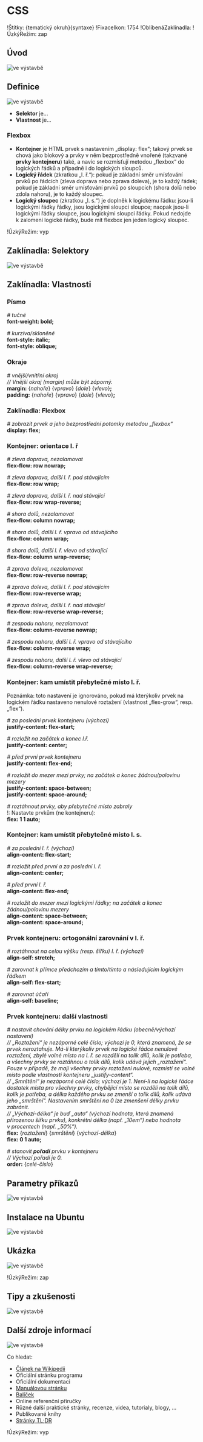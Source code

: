 <!--

Linux Kniha kouzel, kapitola CSS
Copyright (c) 2019, 2020 Singularis <singularis@volny.cz>

Toto dílo je dílem svobodné kultury; můžete ho šířit a modifikovat pod
podmínkami licence Creative Commons Attribution-ShareAlike 4.0 International
vydané neziskovou organizací Creative Commons. Text licence je přiložený
k tomuto projektu nebo ho můžete najít na webové adrese:

https://creativecommons.org/licenses/by-sa/4.0/

-->
<!--
Poznámky:

⊨
-->

# CSS

!Štítky: {tematický okruh}{syntaxe}
!FixaceIkon: 1754
!OblíbenáZaklínadla:
!ÚzkýRežim: zap

## Úvod
<!--
- Vymezte, co je předmětem této kapitoly.
- Obecně popište základní principy, na kterých fungují používané nástroje.
- Uveďte, co kapitola nepokrývá, ačkoliv by to čtenář mohl očekávat.
-->
![ve výstavbě](../obrázky/ve-výstavbě.png)

## Definice
<!--
- Uveďte výčet specifických pojmů pro použití v této kapitole a tyto pojmy definujte co nejprecizněji.
-->
![ve výstavbě](../obrázky/ve-výstavbě.png)

* **Selektor** je...
* **Vlastnost** je...

### Flexbox

* **Kontejner** je HTML prvek s nastavením „display: flex“; takový prvek se chová jako blokový a prvky v něm bezprostředně vnořené (takzvané **prvky kontejneru**) také, a navíc se rozmísťují metodou „flexbox“ do logických řádků a případně i do logických sloupců.
* **Logický řádek** (zkratkou „l. ř.“): pokud je základní směr umísťování prvků po řádcích (zleva doprava nebo zprava doleva), je to každý řádek; pokud je základní směr umísťování prvků po sloupcích (shora dolů nebo zdola nahoru), je to každý sloupec.
* **Logický sloupec** (zkratkou „l. s.“) je doplněk k logickému řádku: jsou-li logickými řádky řádky, jsou logickými sloupci sloupce; naopak jsou-li logickými řádky sloupce, jsou logickými sloupci řádky. Pokud nedojde k zalomení logické řádky, bude mít flexbox jen jeden logický sloupec.

!ÚzkýRežim: vyp

## Zaklínadla: Selektory
<!--
- Rozdělte na podsekce a naplňte „zaklínadly“.
-->
![ve výstavbě](../obrázky/ve-výstavbě.png)

## Zaklínadla: Vlastnosti

### Písmo

*# tučné*<br>
**font-weight: bold;**

*# kurzíva/skloněné*<br>
**font-style: italic;**<br>
**font-style: oblique;**

### Okraje

*# vnější/vnitřní okraj*<br>
*// Vnější okraj (margin) může být záporný.*<br>
**margin:** {*nahoře*} {*vpravo*} {*dole*} {*vlevo*}**;**<br>
**padding:** {*nahoře*} {*vpravo*} {*dole*} {*vlevo*}**;**

### Zaklínadla: Flexbox

*# zobrazit prvek a jeho bezprostřední potomky metodou „flexbox“*<br>
**display: flex;**

### Kontejner: orientace l. ř

*# zleva doprava, nezalamovat*<br>
**flex-flow: row nowrap;**

*# zleva doprava, další l. ř. pod stávajícím*<br>
**flex-flow: row wrap;**

*# zleva doprava, další l. ř. nad stávající*<br>
**flex-flow: row wrap-reverse;**

*# shora dolů, nezalamovat*<br>
**flex-flow: column nowrap;**

*# shora dolů, další l. ř. vpravo od stávajícího*<br>
**flex-flow: column wrap;**

*# shora dolů, další l. ř. vlevo od stávající*<br>
**flex-flow: column wrap-reverse;**

*# zprava doleva, nezalamovat*<br>
**flex-flow: row-reverse nowrap;**

*# zprava doleva, další l. ř. pod stávajícím*<br>
**flex-flow: row-reverse wrap;**

*# zprava doleva, další l. ř. nad stávající*<br>
**flex-flow: row-reverse wrap-reverse;**

*# zespodu nahoru, nezalamovat*<br>
**flex-flow: column-reverse nowrap;**

*# zespodu nahoru, další l. ř. vpravo od stávajícího*<br>
**flex-flow: column-reverse wrap;**

*# zespodu nahoru, další l. ř. vlevo od stávající*<br>
**flex-flow: column-reverse wrap-reverse;**

<!--
flex-flow: row nowrap;
flex-flow: row wrap;
flex-flow: row wrap-reverse;
flex-flow: column nowrap;
flex-flow: column wrap;
flex-flow: column wrap-reverse;
flex-flow: row-reverse nowrap;
flex-flow: row-reverse wrap;
flex-flow: row-reverse wrap-reverse;
flex-flow: column-reverse nowrap;
flex-flow: column-reverse wrap;
flex-flow: column-reverse wrap-reverse;
-->

### Kontejner: kam umístit přebytečné místo l. ř.

Poznámka: toto nastavení je ignorováno, pokud má kterýkoliv prvek na logickém
řádku nastaveno nenulové roztažení (vlastnost „flex-grow“, resp. „flex“).

*# za poslední prvek kontejneru (výchozí)*<br>
**justify-content: flex-start;**

*# rozložit na začátek a konec l.ř.*<br>
**justify-content: center;**

*# před první prvek kontejneru*<br>
**justify-content: flex-end;**

*# rozložit do mezer mezi prvky; na začátek a konec žádnou/polovinu mezery*<br>
**justify-content: space-between;**<br>
**justify-content: space-around;**

*# roztáhnout prvky, aby přebytečné místo zabraly*<br>
!: Nastavte prvkům (ne kontejneru):<br>
**flex: 1 1 auto;**

### Kontejner: kam umístit přebytečné místo l. s.

*# za poslední l. ř. (výchozí)*<br>
**align-content: flex-start;**

*# rozložit před první a za poslední l. ř.*<br>
**align-content: center;**

*# před první l. ř.*<br>
**align-content: flex-end;**

*# rozložit do mezer mezi logickými řádky; na začátek a konec žádnou/polovinu mezery*<br>
**align-content: space-between;**<br>
**align-content: space-around;**

### Prvek kontejneru: ortogonální zarovnání v l. ř.

*# roztáhnout na celou výšku (resp. šířku) l. ř. (výchozí)*<br>
**align-self: stretch;**

*# zarovnat k přímce předchozím a tímto/tímto a následujícím logickým řádkem*<br>
**align-self: flex-start;**

*# zarovnat účaří*<br>
**align-self: baseline;**

### Prvek kontejneru: další vlastnosti

*# nastavit chování délky prvku na logickém řádku (obecně/výchozí nastavení)*<br>
*// „Roztažení“ je nezáporné celé číslo; výchozí je 0, která znamená, že se prvek neroztahuje. Má-li kterýkoliv prvek na logické řádce nenulové roztažení, zbylé volné místo na l. ř. se rozdělí na tolik dílů, kolik je potřeba, a všechny prvky se roztáhnou o tolik dílů, kolik udává jejich „roztažení“. Pouze v případě, že mají všechny prvky roztažení nulové, rozmístí se volné místo podle vlastnosti kontejneru „justify-content“.*<br>
*// „Smrštění“ je nezáporné celé číslo; výchozí je 1. Není-li na logické řádce dostatek místa pro všechny prvky, chybějící místo se rozdělí na tolik dílů, kolik je potřeba, a délka každého prvku se zmenší o tolik dílů, kolik udává jeho „smrštění“. Nastavením smrštění na 0 lze zmenšení délky prvku zabránit.*<br>
*// „Výchozí-délka“ je buď „auto“ (výchozí hodnota, která znamená přirozenou šířku prvku), konkrétní délka (např. „10em“) nebo hodnota v procentech (např. „50%“).*<br>
**flex:** {*roztažení*} {*smrštění*} {*výchozí-délka*}<br>
**flex: 0 1 auto;**

*# stanovit **pořadí** prvku v kontejneru*<br>
*// Výchozí pořadí je 0.*<br>
**order:** {*celé-číslo*}

## Parametry příkazů
<!--
- Pokud zaklínadla nepředstavují kompletní příkazy, v této sekci musíte popsat, jak z nich kompletní příkazy sestavit.
- Jinak by zde měl být přehled nejužitečnějších parametrů používaných nástrojů.
-->
![ve výstavbě](../obrázky/ve-výstavbě.png)

## Instalace na Ubuntu
<!--
- Jako zaklínadlo bez titulku uveďte příkazy (popř. i akce) nutné k instalaci a zprovoznění všech nástrojů požadovaných kterýmkoliv zaklínadlem uvedeným v kapitole. Po provedení těchto činností musí být nástroje plně zkonfigurované a připravené k práci.
- Ve výčtu balíčků k instalaci vycházejte z minimální instalace Ubuntu.
-->
![ve výstavbě](../obrázky/ve-výstavbě.png)

## Ukázka
<!--
- Tuto sekci ponechávat jen v kapitolách, kde dává smysl.
- Zdrojový kód, konfigurační soubor nebo interakce s programem, a to v úplnosti – ukázka musí být natolik úplná, aby ji v této podobě šlo spustit, ale současně natolik stručná, aby se vešla na jednu stranu A5.
- Snažte se v ukázce ilustrovat co nejvíc zaklínadel z této kapitoly.
-->
![ve výstavbě](../obrázky/ve-výstavbě.png)

!ÚzkýRežim: zap

## Tipy a zkušenosti
<!--
- Do odrážek uveďte konkrétní zkušenosti, které jste při práci s nástrojem získali; zejména případy, kdy vás chování programu překvapilo nebo očekáváte, že by mohlo překvapit začátečníky.
- Popište typické chyby nových uživatelů a jak se jim vyhnout.
- Buďte co nejstručnější; neodbíhejte k popisování čehokoliv vedlejšího, co je dost možné, že už čtenář zná.
-->
![ve výstavbě](../obrázky/ve-výstavbě.png)

## Další zdroje informací
<!--
- Uveďte, které informační zdroje jsou pro začátečníka nejlepší k získání rychlé a obsáhlé nápovědy. Typicky jsou to manuálové stránky, vestavěná nápověda programu nebo webové zdroje. Můžete uvést i přímé odkazy.
- V seznamu uveďte další webové zdroje, knihy apod.
- Pokud je vestavěná dokumentace programů (typicky v adresáři /usr/share/doc) užitečná, zmiňte ji také.
- Poznámka: Protože se tato sekce tiskne v úzkém režimu, zaklínadla smíte uvádět pouze bez titulku a bez poznámek pod čarou!
-->
![ve výstavbě](../obrázky/ve-výstavbě.png)

Co hledat:

* [Článek na Wikipedii](https://cs.wikipedia.org/wiki/Hlavn%C3%AD_strana)
* Oficiální stránku programu
* Oficiální dokumentaci
* [Manuálovou stránku](http://manpages.ubuntu.com/)
* [Balíček](https://packages.ubuntu.com/)
* Online referenční příručky
* Různé další praktické stránky, recenze, videa, tutorialy, blogy, ...
* Publikované knihy
* [Stránky TL;DR](https://github.com/tldr-pages/tldr/tree/master/pages/common)

!ÚzkýRežim: vyp
